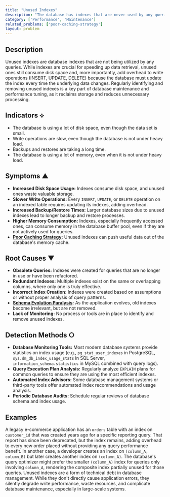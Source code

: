```yaml
---
title: "Unused Indexes"
description: "The database has indexes that are never used by any queries, which still consume storage space and add overhead to write operations."
category: ['Performance', 'Maintenance']
related_problems: ['poor-caching-strategy']
layout: problem
---
```


## Description
Unused indexes are database indexes that are not being utilized by any queries. While indexes are crucial for speeding up data retrieval, unused ones still consume disk space and, more importantly, add overhead to write operations (INSERT, UPDATE, DELETE) because the database must update the index every time the underlying data changes. Regularly identifying and removing unused indexes is a key part of database maintenance and performance tuning, as it reclaims storage and reduces unnecessary processing.

## Indicators ⟡
- The database is using a lot of disk space, even though the data set is small.
- Write operations are slow, even though the database is not under heavy load.
- Backups and restores are taking a long time.
- The database is using a lot of memory, even when it is not under heavy load.

## Symptoms ▲

- **Increased Disk Space Usage:** Indexes consume disk space, and unused ones waste valuable storage.
- **Slower Write Operations:** Every `INSERT`, `UPDATE`, or `DELETE` operation on an indexed table requires updating its indexes, adding overhead.
- **Increased Backup/Restore Times:** Larger database sizes due to unused indexes lead to longer backup and restore processes.
- **Higher Memory Consumption:** Indexes, especially frequently accessed ones, can consume memory in the database buffer pool, even if they are not actively used for queries.
- **[Poor Caching Strategy](poor-caching-strategy.md):** Unused indexes can push useful data out of the database's memory cache.

## Root Causes ▼

- **Obsolete Queries:** Indexes were created for queries that are no longer in use or have been refactored.
- **Redundant Indexes:** Multiple indexes exist on the same or overlapping columns, where only one is truly effective.
- **Incorrect Index Creation:** Indexes were created based on assumptions or without proper analysis of query patterns.
- **[Schema Evolution Paralysis](schema-evolution-paralysis.md):** As the application evolves, old indexes become irrelevant, but are not removed.
- **Lack of Monitoring:** No process or tools are in place to identify and remove unused indexes.

## Detection Methods ○

- **Database Monitoring Tools:** Most modern database systems provide statistics on index usage (e.g., `pg_stat_user_indexes` in PostgreSQL, `sys.dm_db_index_usage_stats` in SQL Server, `information_schema.statistics` in MySQL combined with query logs).
- **Query Execution Plan Analysis:** Regularly analyze `EXPLAIN` plans for common queries to ensure they are using the most efficient indexes.
- **Automated Index Advisors:** Some database management systems or third-party tools offer automated index recommendations and usage analysis.
- **Periodic Database Audits:** Schedule regular reviews of database schema and index usage.

## Examples
A legacy e-commerce application has an `orders` table with an index on `customer_id` that was created years ago for a specific reporting query. That report has since been deprecated, but the index remains, adding overhead to every new order placed without providing any query performance benefit. In another case, a developer creates an index on `(column_A, column_B)` but later creates another index on `(column_A)`. The database's query optimizer might prefer the smaller `(column_A)` index for queries only involving `column_A`, rendering the composite index partially unused for those queries. Unused indexes are a form of technical debt in database management. While they don't directly cause application errors, they silently degrade write performance, waste resources, and complicate database maintenance, especially in large-scale systems.